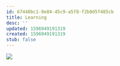 ```yaml
---
id: 67440bc1-9e84-45c9-a5f8-f2b0d5f485cb
title: Learning
desc: ''
updated: 1596949191319
created: 1596949191319
stub: false
---
```

![](/assets/images/comics/Paper.Comics.3.png)
